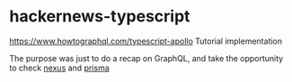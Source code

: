# hackernews-typescript

https://www.howtographql.com/typescript-apollo Tutorial implementation

The purpose was just to do a recap on GraphQL, and take the opportunity to check [nexus](https://nexusjs.org/) and [prisma](https://www.prisma.io/)